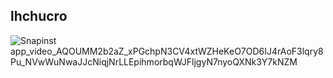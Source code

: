 ## lhchucro

![Snapinst app_video_AQOUMM2b2aZ_xPGchpN3CV4xtWZHeKeO7OD6IJ4rAoF3lqry8Pu_NVwWuNwaJJcNiqjNrLLEpihmorbqWJFljgyN7nyoQXNk3Y7kNZM](https://github.com/user-attachments/assets/8314c98f-b4c2-45a6-8b61-0f8d0dbf9720)





